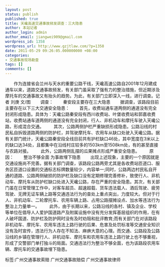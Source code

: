 ```yaml
---
layout: post
status: publish
published: true
title: 天巉高速交通事故频发调查：三大隐患
author: 本站记者
author_login: admin
author_email: jiangwei909@gmail.com
wordpress_id: 1358
wordpress_url: http://www.gzjtlaw.com/?p=1358
date: 2011-05-29 09:26:05.000000000 +08:00
categories:
- 交通事故现场勘查
tags: []
comments: []
---
```

　　作为连接省会兰州与天水的重要公路干线，天巉高速公路自2001年12月建成通车以来，道路交通事故频发，有关部门虽采取了强有力的整治措施，但近期涉及摩托车的交通事故又有抬头的趋势。为此，有关部门立即深入一线，进行调查。记者 刘庚 文&#47;图　　调查：　　秦安段主要存在三大隐患　　据调查，该路段目前主要存在以下三大交通安全隐患：　　首先，收费站通车道两侧的通道没有完全封闭形成隐患。具体为：天巉公路秦安段有西川收费站、叶堡收费站和郭嘉收费站，收费站通车道两侧的通道没有完全封闭，行人、非机动车和摩托车驶入天巉公路，形成混合交通。　　其次，公路两侧护栏严重缺损形成隐患。公路沿线的村民私自拆毁道路两侧的防护栏，并驾驶摩托车、农用车从缺口处驶入天巉公路。据有关部门统计，天巉公路秦安段全线目前共有护栏缺口46处，其中宽度在3米以上的缺口达34处，且都集中在沿线村庄较多的1503km至1508km处，有的甚至直接与农路对接。　　此外，公路两侧乱摆的瓜果摊点形成严重安全隐患。　　原因：　　整治不够全面 为事故埋下隐患　　出现上述现象，主要的一个原因就是交通设施尚不完善。据有关部门调查，该路段公路两旁尤其是各收费站匝道口、服务区匝道口设置的交通标志标牌数量较少，内容单一;同时，公路两边村民私自开通的道路、公路两侧破损的防护栏及缺口没有定期修理完善修补，致使行人、非机动车、摩托车从防护栏缺口处进入天巉公路，存在严重的安全隐患。其次，有关部门虽在日常管理工作中，对客车超员、超速超载、货车违法载人、酒后驾驶、疲劳驾驶、无牌无证车辆上路等交通违法行为的查处上重点突出，力度较大。但对于行人、非机动车、二轮摩托车、农用车辆上路、占用公路摆摊设点、加水等违法行为整治上力量单一。　　此外，由于长期以来，公路沿线的各村、镇及企业、学校等单位在倡导人人爱护国道路产及附属设施中没有充分发挥基层组织的作用，在有人破坏国道、防护栏及防护网时没有及时劝阻和批评教育;而有关部门在对该路段非机动车、摩托车、农用车违法上路行驶的后果、危害及处罚标准等交通安全知识没有及时宣传，违法行为人存在不知法、麻痹大意的心理。而交通、公路段及公路沿线的乡镇在管理行人、非机动车、摩托车和农用车违法上路行驶上也不够重视，形成了交警部门单打独斗的局面。交通违法行为整治不够全面，也为该路段农用车辆、摩托车的交通事故埋下隐患。标签:广州交通事故索赔 广州交通事故赔偿 广州交通事故律师
